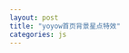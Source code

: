 ```yaml
---
layout: post
title: "yoyow首页背景星点特效"
categories: js
---
```

<canvas id="canvas" class="" style="background-color:black" width="100%" height="100%">
<script src="{{ "sprite_animate.js" | relative_url }}"></script>